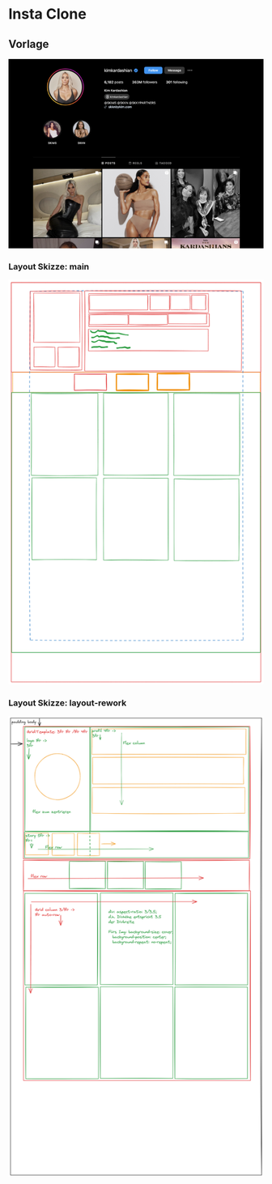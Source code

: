 # Insta Clone

## Vorlage

![vorlage](./vorlage.png "vorlage")

### Layout Skizze: main

![layout](./layout%20skizze.png "skizze")

### Layout Skizze: layout-rework

![layout rework](./Layout-rework.png "rework")
